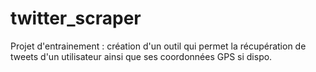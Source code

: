 # twitter_scraper
Projet d'entrainement : création d'un outil qui permet la récupération de tweets d'un utilisateur ainsi que ses coordonnées GPS si dispo.
